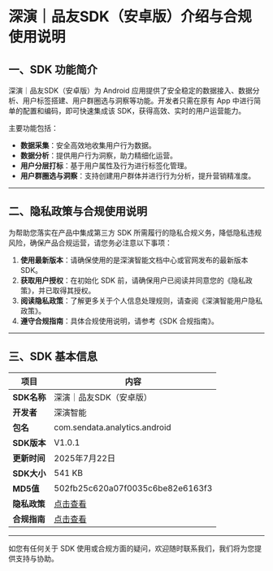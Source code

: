 
# 深演｜品友SDK（安卓版）介绍与合规使用说明

## 一、SDK 功能简介

深演｜品友SDK（安卓版）为 Android 应用提供了安全稳定的数据接入、数据分析、用户标签搭建、用户群圈选与洞察等功能。开发者只需在原有 App 中进行简单的配置和编码，即可快速集成该 SDK，获得高效、实时的用户运营能力。

主要功能包括：

- **数据采集**：安全高效地收集用户行为数据。
- **数据分析**：提供用户行为洞察，助力精细化运营。
- **用户分层打标**：基于用户属性及行为进行标签化管理。
- **用户群圈选与洞察**：支持创建用户群体并进行行为分析，提升营销精准度。

---

## 二、隐私政策与合规使用说明

为帮助您落实在产品中集成第三方 SDK 所需履行的隐私合规义务，降低隐私违规风险，确保产品合规运营，请您务必注意以下事项：

1. **使用最新版本**：请确保使用的是深演智能文档中心或官网发布的最新版本 SDK。
2. **获取用户授权**：在初始化 SDK 前，请确保用户已阅读并同意您的《隐私政策》，并已取得其授权。
3. **阅读隐私政策**：了解更多关于个人信息处理规则，请查阅《深演智能用户隐私政策》。
4. **遵守合规指南**：具体合规使用说明，请参考《SDK 合规指南》。

---

## 三、SDK 基本信息

| 项目         | 内容                             |
|--------------|----------------------------------|
| **SDK名称**  | 深演｜品友SDK（安卓版）          |
| **开发者**   | 深演智能                         |
| **包名**     | com.sendata.analytics.android                 |
| **SDK版本**  | V1.0.1                           |
| **更新时间** | 2025年7月22日                    |
| **SDK大小**  | 541 KB                           |
| **MD5值**    | 502fb25c620a07f0035c6be82e6163f3 |
| **隐私政策** | [点击查看](https://www.deepzero.com/aboutus/privacy/563.html) |
| **合规指南** | [点击查看](https://www.deepzero.com/aboutus/privacy/562.html) |

---

如您有任何关于 SDK 使用或合规方面的疑问，欢迎随时联系我们，我们将为您提供支持与协助。
